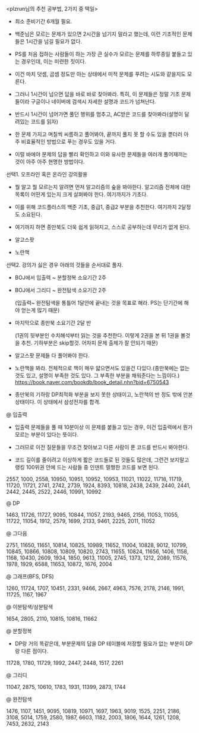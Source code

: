 <plzrun님의 추천 공부법, 2가지 중 택일>

* 최소 준비기간 6개월 필요.

* 백준님은 모르는 문제가 있으면 2시간을 넘기지 말라고 했는데, 이런 기초적인 문제들은 1시간을 넘길 필요가 없다.

- PS를 처음 접하는 사람들이 하는 가장 큰 실수가 모르는 문제를 하루종일 붙들고 있는 경우인데, 이는 미련한 짓이다.

- 이건 마치 덧셈, 곱셈 정도만 아는 상태에서 미적 문제를 푸려는 시도와 같을지도 모른다.

- 그러니 1시간이 넘으면 답을 바로 바로 찾아봐라. 특히, 이 문제들은 정말 기초 문제들이라 구글이나 네이버에 검색시 자세한 설명과 코드가 넘쳐난다.

- 반드시 1시간이 넘어가면 풀던 행위를 멈추고, AC받은 코드를 찾아봐라(설명이 달려있는 코드를 읽자)

- 한 문제 가지고 며칠씩 씨름하고 풀어봐야, 끝까지 풀지 못 할 수도 있을 뿐더러 아주 비효율적인 방법으로 푸는 경우도 있을 거다.

- 이럴 바에야 문제의 답을 빨리 확인하고 이와 유사한 문제들을 여러개 풀어재끼는 것이 아주 아주 현명한 방법이다.

 

선택1. 오프라인 혹은 온라인 강의활용

- 뭘 알고 뭘 모르는지 알려면 먼저 알고리즘의 숲을 봐야한다. 알고리즘 전체에 대한 목록이 어떤게 있는지 크게 살펴봐야 한다. 여기까지가 기초다.

- 이를 위해 코드플러스의 백준 기초, 중급1, 중급2 부분을 추천한다. 여기까지 2달정도 소요된다.

- 여기까지 하면 종만북도 더욱 쉽게 읽혀지고, 스스로 공부하는데 무리가 없게 된다.

- 알고스팟

- 노란책


선택2. 강의가 싫은 경우 아래의 것들을 순서대로 풀자.

* BOJ에서 입출력 ~ 분할정복 소요기간 2주

* BOJ에서 그리디 ~ 완전탐색 소요기간 2주

  (입출력~ 완전탐색을 통틀어 1달안에 끝내는 것을 목표로 해라. PS는 단기간에 해야 얻는게 많기 때문)

* 마지막으로 종만북 소요기간 2달 반

  (1권의 뒷부분인 수치해석부터 읽는 것을 추천한다. 이렇게 2권을 본 뒤 1권을 볼것을 추천. 기하부분은 skip할것. 어차피 문제 출제가 잘 안되기 때문)

* 알고스팟 문제들 다 풀어봐야 한다.

* 노란책을 봐라. 전체적으로 책이 매우 얇으면서도 있을건 다있다.(종만북에는 없는것도 있고, 설명이 부족한 것도 있다. 그 부족한 부분을 채워준다는 느낌이다.) https://book.naver.com/bookdb/book_detail.nhn?bid=6750543

* 종만북의 기하랑 DP최적화 부분을 보지 못한 상태이고, 노란책의 반 정도 밖에 안본 상태이다. 이 상태에서 삼성전자를 합격.

 
@ 입출력

- 입출력 문제들을 풀 때 10분이상 이 문제를 붙들고 있는 경우, 이건 입출력에서 뭔가 모르는 부분이 있다는 뜻이다.
- 그러므로 이전 질문들을 무조건 찾아보고 다른 사람이 푼 코드를 반드시 봐야한다. 

- 코드 길이를 줄이려고 이상하게 짧은 코드들로 된 것들도 많은데, 그런건 보지말고 랭킹 100위권 안에 드는 사람들 중 인덴트 멀쩡한 코드를 보면 된다. 

2557, 1000, 2558, 10950, 10951, 10952, 10953, 11021, 11022, 11718, 11719, 11720, 11721, 2741, 2742, 2739, 1924, 8393, 10818, 2438, 2439, 2440, 2441, 2442, 2445, 2522, 2446, 10991, 10992


@ DP

1463, 11726, 11727, 9095, 10844, 11057, 2193, 9465, 2156, 11053, 11055, 11722, 11054, 1912, 2579, 1699, 2133, 9461, 2225, 2011, 11052

 

@ 그다음

2751, 11650, 11651, 10814, 10825, 10989, 11652, 11004, 10828, 9012, 10799, 10845, 10866, 10808, 10809, 10820, 2743, 11655, 10824, 11656, 1406, 1158, 1168, 10430, 2609, 1934, 1850, 9613, 11005, 2745, 1373, 1212, 2089, 11576, 1978, 1929, 6588, 11653, 10872, 1676, 2004

 

@ 그래프(BFS, DFS)

1260, 11724, 1707, 10451, 2331, 9466, 2667, 4963, 7576, 2178, 2146, 1991, 11725, 1167, 1967

 

@ 이분탐색/삼분탐색 

1654, 2805, 2110, 10815, 10816, 11662

 

@ 분할정복

- DP랑 거의 똑같은데, 부분문제의 답을 DP 테이블에 저장할 필요가 없는 부분이 DP랑 다른 점이다.

11728, 1780, 11729, 1992, 2447, 2448, 1517, 2261

 

@ 그리디

11047, 2875, 10610, 1783, 1931, 11399, 2873, 1744

 

@ 완전탐색

1476, 1107, 1451, 9095, 10819, 10971, 1697, 1963, 9019, 1525, 2251, 2186, 3108, 5014, 1759, 2580, 1987, 6603, 1182, 2003, 1806, 1644, 1261, 1208, 7453, 2632, 2143